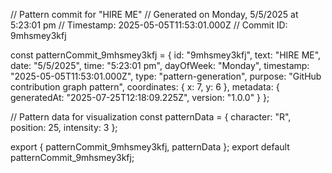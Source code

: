 // Pattern commit for "HIRE ME"
// Generated on Monday, 5/5/2025 at 5:23:01 pm
// Timestamp: 2025-05-05T11:53:01.000Z
// Commit ID: 9mhsmey3kfj

const patternCommit_9mhsmey3kfj = {
  id: "9mhsmey3kfj",
  text: "HIRE ME",
  date: "5/5/2025",
  time: "5:23:01 pm",
  dayOfWeek: "Monday",
  timestamp: "2025-05-05T11:53:01.000Z",
  type: "pattern-generation",
  purpose: "GitHub contribution graph pattern",
  coordinates: {
    x: 7,
    y: 6
  },
  metadata: {
    generatedAt: "2025-07-25T12:18:09.225Z",
    version: "1.0.0"
  }
};

// Pattern data for visualization
const patternData = {
  character: "R",
  position: 25,
  intensity: 3
};

export { patternCommit_9mhsmey3kfj, patternData };
export default patternCommit_9mhsmey3kfj;
